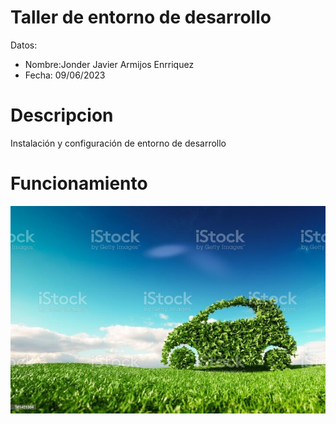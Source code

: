 # Taller de entorno de desarrollo 

Datos:

- Nombre:Jonder Javier Armijos Enrriquez
- Fecha: 09/06/2023

# Descripcion 
Instalación y configuración de entorno de desarrollo 


# Funcionamiento  

![](img/carro_720.jpg)
